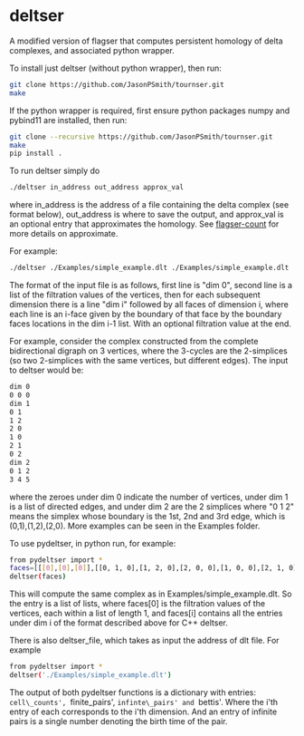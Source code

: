 # deltser
A modified version of flagser that computes persistent homology of delta complexes, and associated python wrapper.

To install just deltser (without python wrapper), then run:
```sh
git clone https://github.com/JasonPSmith/tournser.git
make
```

If the python wrapper is required, first ensure python packages numpy and pybind11 are installed, then run:
```sh
git clone --recursive https://github.com/JasonPSmith/tournser.git
make
pip install .
``` 

To run deltser simply do
```sh
./deltser in_address out_address approx_val
```
where in_address is the address of a file containing the delta complex (see format below), out_address is where to save the output, and approx_val is an optional entry that approximates the homology. See [flagser-count](https://github.com/JasonPSmith/flagser-count) for more details on approximate.

For example:
```sh
./deltser ./Examples/simple_example.dlt ./Examples/simple_example.dlt
```

The format of the input file is as follows, first line is "dim 0", second line is a list of the filtration values of the vertices, then for each subsequent dimension there is a line "dim i" followed by all faces of dimension i, where each line is an i-face given by the boundary of that face by the boundary faces locations in the dim i-1 list. With an optional filtration value at the end.

For example, consider the complex constructed from the complete bidirectional digraph on 3 vertices, where the 3-cycles are the 2-simplices (so two 2-simplices with the same vertices, but different edges). The input to deltser would be:

```sh
dim 0
0 0 0
dim 1
0 1
1 2
2 0
1 0
2 1
0 2
dim 2
0 1 2
3 4 5
```
where the zeroes under dim 0 indicate the number of vertices, under dim 1 is a list of directed edges, and under dim 2 are the 2 simplices where "0 1 2" means the simplex whose boundary is the 1st, 2nd and 3rd edge, which is (0,1),(1,2),(2,0). More examples can be seen in the Examples folder.


To use pydeltser, in python run, for example:
```sh
from pydeltser import *
faces=[[[0],[0],[0]],[[0, 1, 0],[1, 2, 0],[2, 0, 0],[1, 0, 0],[2, 1, 0],[0, 2, 0]],[[0, 1, 2, 0],[3, 4, 5, 0]]]
deltser(faces)
```
This will compute the same complex as in Examples/simple_example.dlt. So the entry is a list of lists, where faces[0] is the filtration values of the vertices, each within a list of length 1, and faces[i] contains all the entries under dim i of the format described above for C++ deltser.

There is also deltser_file, which takes as input the address of dlt file. For example
```sh
from pydeltser import *
deltser('./Examples/simple_example.dlt')
```

The output of both pydeltser functions is a dictionary with entries: `cell\_counts', `finite\_pairs', `infinte\_pairs' and `bettis'. Where the i'th entry of each corresponds to the i'th dimension. And an entry of infinite pairs is a single number denoting the birth time of the pair.
